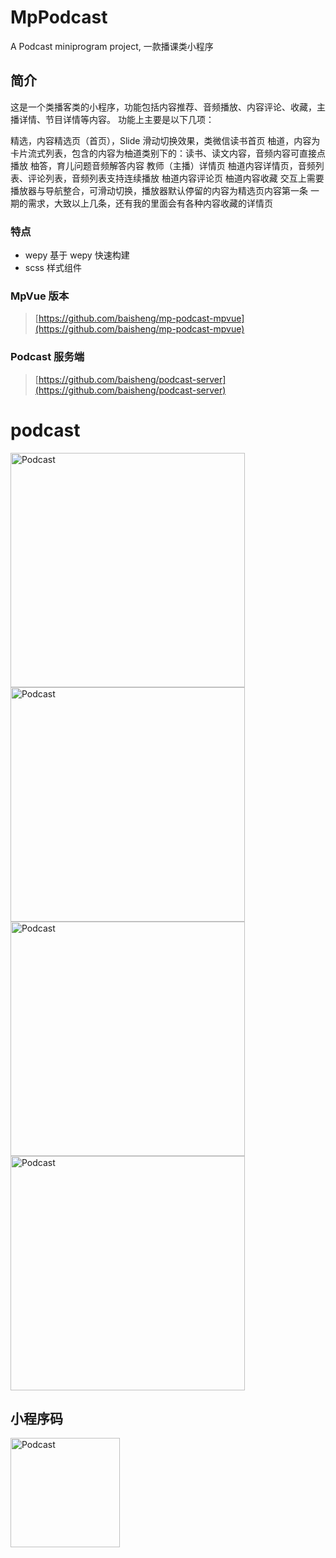 MpPodcast
==========
A Podcast miniprogram project, 一款播课类小程序


## 简介
这是一个类播客类的小程序，功能包括内容推荐、音频播放、内容评论、收藏，主播详情、节目详情等内容。
功能上主要是以下几项：

精选，内容精选页（首页），Slide 滑动切换效果，类微信读书首页
柚道，内容为卡片流式列表，包含的内容为柚道类别下的：读书、读文内容，音频内容可直接点播放
柚答，育儿问题音频解答内容
教师（主播）详情页
柚道内容详情页，音频列表、评论列表，音频列表支持连续播放
柚道内容评论页
柚道内容收藏
交互上需要播放器与导航整合，可滑动切换，播放器默认停留的内容为精选页内容第一条
一期的需求，大致以上几条，还有我的里面会有各种内容收藏的详情页

### 特点
- wepy 基于 wepy 快速构建
- scss 样式组件

### MpVue 版本
> [https://github.com/baisheng/mp-podcast-mpvue](https://github.com/baisheng/mp-podcast-mpvue)

### Podcast 服务端
> [https://github.com/baisheng/podcast-server](https://github.com/baisheng/podcast-server)

# podcast
<img src="https://github.com/baisheng/mp-podcast-wepy/blob/master/doc/1.png?raw=true" alt="Podcast" title="首页精选" width="375" />
<img src="https://github.com/baisheng/mp-podcast-wepy/blob/master/doc/2.png?raw=true" alt="Podcast" title="柚答" width="375" />
<img src="https://github.com/baisheng/mp-podcast-wepy/blob/master/doc/2-playing.png?raw=true" alt="Podcast" title="音频播放中" width="375" />
<img src="https://github.com/baisheng/mp-podcast-wepy/blob/master/doc/3.png?raw=true?raw=true" alt="Podcast" title="柚道" width="375" />

## 小程序码

<img src="https://github.com/baisheng/mp-podcast-wepy/blob/master/doc/wechat.jpg?raw=true" alt="Podcast" title="小程序" width="175" />
